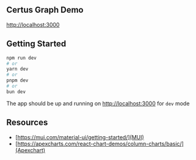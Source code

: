 ## Certus Graph Demo
[http://localhost:3000](Link)


## Getting Started

```bash
npm run dev
# or
yarn dev
# or
pnpm dev
# or
bun dev
```

The app should be up and running on [http://localhost:3000](http://localhost:3000) for `dev` mode

## Resources
- [https://mui.com/material-ui/getting-started/](MUI)
- [https://apexcharts.com/react-chart-demos/column-charts/basic/](Apexchart)

